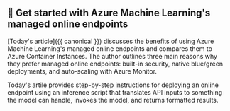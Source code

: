 ## 🚌 Get started with Azure Machine Learning's managed online endpoints

[Today's article]({{ canonical }}) discusses the benefits of using Azure Machine Learning's managed online endpoints and compares them to Azure Container Instances. The author outlines three main reasons why they prefer managed online endpoints: built-in security, native blue/green deployments, and auto-scaling with Azure Monitor.

Today's artile provides step-by-step instructions for deploying an online endpoint using an inference script that translates API inputs to something the model can handle, invokes the model, and returns formatted results. 
